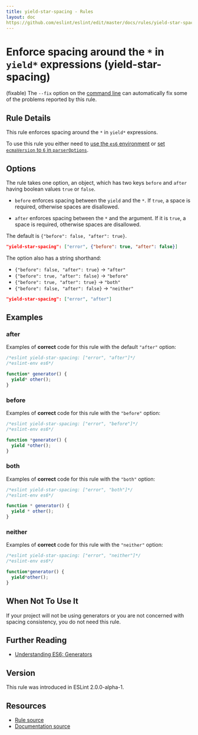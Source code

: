 ```yaml
---
title: yield-star-spacing - Rules
layout: doc
https://github.com/eslint/eslint/edit/master/docs/rules/yield-star-spacing.md
---
```

<!-- Note: No pull requests accepted for this file. See README.md in the root directory for details. -->

# Enforce spacing around the `*` in `yield*` expressions (yield-star-spacing)

(fixable) The `--fix` option on the [command line](../user-guide/command-line-interface#fix) can automatically fix some of the problems reported by this rule.

## Rule Details

This rule enforces spacing around the `*` in `yield*` expressions.

To use this rule you either need to [use the `es6` environment](../user-guide/configuring) or
[set `ecmaVersion` to `6` in `parserOptions`](../user-guide/configuring).

## Options

The rule takes one option, an object, which has two keys `before` and `after` having boolean values `true` or `false`.

* `before` enforces spacing between the `yield` and the `*`.
  If `true`, a space is required, otherwise spaces are disallowed.

* `after` enforces spacing between the `*` and the argument.
  If it is `true`, a space is required, otherwise spaces are disallowed.

The default is `{"before": false, "after": true}`.

```json
"yield-star-spacing": ["error", {"before": true, "after": false}]
```

The option also has a string shorthand:

* `{"before": false, "after": true}` → `"after"`
* `{"before": true, "after": false}` → `"before"`
* `{"before": true, "after": true}` → `"both"`
* `{"before": false, "after": false}` → `"neither"`

```json
"yield-star-spacing": ["error", "after"]
```

## Examples

### after

Examples of **correct** code for this rule with the default `"after"` option:

```js
/*eslint yield-star-spacing: ["error", "after"]*/
/*eslint-env es6*/

function* generator() {
  yield* other();
}
```

### before

Examples of **correct** code for this rule with the `"before"` option:

```js
/*eslint yield-star-spacing: ["error", "before"]*/
/*eslint-env es6*/

function *generator() {
  yield *other();
}
```

### both

Examples of **correct** code for this rule with the `"both"` option:

```js
/*eslint yield-star-spacing: ["error", "both"]*/
/*eslint-env es6*/

function * generator() {
  yield * other();
}
```

### neither

Examples of **correct** code for this rule with the `"neither"` option:

```js
/*eslint yield-star-spacing: ["error", "neither"]*/
/*eslint-env es6*/

function*generator() {
  yield*other();
}
```

## When Not To Use It

If your project will not be using generators or you are not concerned with spacing consistency, you do not need this rule.

## Further Reading

* [Understanding ES6: Generators](https://leanpub.com/understandinges6/read/#leanpub-auto-generators)

## Version

This rule was introduced in ESLint 2.0.0-alpha-1.

## Resources

* [Rule source](https://github.com/eslint/eslint/tree/master/lib/rules/yield-star-spacing.js)
* [Documentation source](https://github.com/eslint/eslint/tree/master/docs/rules/yield-star-spacing.md)
